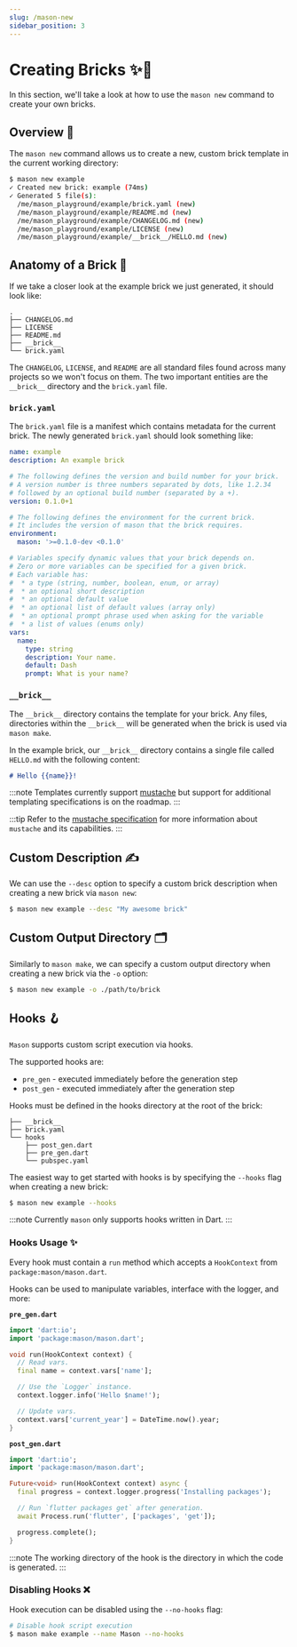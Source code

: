 ```yaml
---
slug: /mason-new
sidebar_position: 3
---
```


# Creating Bricks ✨🧱

In this section, we'll take a look at how to use the `mason new` command to create your own bricks.

## Overview 🚀

The `mason new` command allows us to create a new, custom brick template in the current working directory:

```bash
$ mason new example
✓ Created new brick: example (74ms)
✓ Generated 5 file(s):
  /me/mason_playground/example/brick.yaml (new)
  /me/mason_playground/example/README.md (new)
  /me/mason_playground/example/CHANGELOG.md (new)
  /me/mason_playground/example/LICENSE (new)
  /me/mason_playground/example/__brick__/HELLO.md (new)
```

## Anatomy of a Brick 🧱

If we take a closer look at the example brick we just generated, it should look like:

```
.
├── CHANGELOG.md
├── LICENSE
├── README.md
├── __brick__
└── brick.yaml
```

The `CHANGELOG`, `LICENSE`, and `README` are all standard files found across many projects so we won't focus on them. The two important entities are the `__brick__` directory and the `brick.yaml` file.

### `brick.yaml`

The `brick.yaml` file is a manifest which contains metadata for the current brick. The newly generated `brick.yaml` should look something like:

```yaml
name: example
description: An example brick

# The following defines the version and build number for your brick.
# A version number is three numbers separated by dots, like 1.2.34
# followed by an optional build number (separated by a +).
version: 0.1.0+1

# The following defines the environment for the current brick.
# It includes the version of mason that the brick requires.
environment:
  mason: '>=0.1.0-dev <0.1.0'

# Variables specify dynamic values that your brick depends on.
# Zero or more variables can be specified for a given brick.
# Each variable has:
#  * a type (string, number, boolean, enum, or array)
#  * an optional short description
#  * an optional default value
#  * an optional list of default values (array only)
#  * an optional prompt phrase used when asking for the variable
#  * a list of values (enums only)
vars:
  name:
    type: string
    description: Your name.
    default: Dash
    prompt: What is your name?
```

### `__brick__`

The `__brick__` directory contains the template for your brick. Any files, directories within the `__brick__` will be generated when the brick is used via `mason make`.

In the example brick, our `__brick__` directory contains a single file called `HELLO.md` with the following content:

```md
# Hello {{name}}!
```

:::note
Templates currently support [mustache](https://mustache.github.io/) but support for additional templating specifications is on the roadmap.
:::

:::tip
Refer to the [mustache specification](https://mustache.github.io/mustache.5.html) for more information about `mustache` and its capabilities.
:::

## Custom Description ✍️

We can use the `--desc` option to specify a custom brick description when creating a new brick via `mason new`:

```bash
$ mason new example --desc "My awesome brick"
```

## Custom Output Directory 🗂

Similarly to `mason make`, we can specify a custom output directory when creating a new brick via the `-o` option:

```bash
$ mason new example -o ./path/to/brick
```

## Hooks 🪝

`Mason` supports custom script execution via hooks.

The supported hooks are:

- `pre_gen` - executed immediately before the generation step
- `post_gen` - executed immediately after the generation step

Hooks must be defined in the hooks directory at the root of the brick:

```
├── __brick__
├── brick.yaml
└── hooks
    ├── post_gen.dart
    ├── pre_gen.dart
    └── pubspec.yaml
```

The easiest way to get started with hooks is by specifying the `--hooks` flag when creating a new brick:

```bash
$ mason new example --hooks
```

:::note
Currently `mason` only supports hooks written in Dart.
:::

### Hooks Usage ✨

Every hook must contain a `run` method which accepts a `HookContext` from `package:mason/mason.dart`.

Hooks can be used to manipulate variables, interface with the logger, and more:

**`pre_gen.dart`**

```dart
import 'dart:io';
import 'package:mason/mason.dart';

void run(HookContext context) {
  // Read vars.
  final name = context.vars['name'];

  // Use the `Logger` instance.
  context.logger.info('Hello $name!');

  // Update vars.
  context.vars['current_year'] = DateTime.now().year;
}
```

**`post_gen.dart`**

```dart
import 'dart:io';
import 'package:mason/mason.dart';

Future<void> run(HookContext context) async {
  final progress = context.logger.progress('Installing packages');

  // Run `flutter packages get` after generation.
  await Process.run('flutter', ['packages', 'get']);

  progress.complete();
}
```

:::note
The working directory of the hook is the directory in which the code is generated.
:::

### Disabling Hooks ❌

Hook execution can be disabled using the `--no-hooks` flag:

```bash
# Disable hook script execution
$ mason make example --name Mason --no-hooks
```
